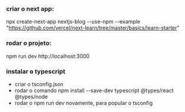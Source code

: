 ### criar o next app:
npx create-next-app nextjs-blog --use-npm --example "https://github.com/vercel/next-learn/tree/master/basics/learn-starter"

### rodar o projeto:
npm run dev
http://localhost:3000

### instalar o typescript
- criar o tsconfig.json
- rodar o comando npm install --save-dev typescript @types/react @types/node
- rodar o npm run dev novamente, para popular o tsconfig

